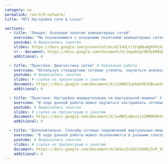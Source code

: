 ```yaml
---
category: os
permalink: /os/3/0-network/
title: "NT1 Настройка сети в Linux"

sections:
  - title: "Лекция: Основные понятия компьютерных сетей"
    overview: "Мы познакомимся с основными понятиями компьютерных сетей, принципами адресации и маршрутизации в них, основными сетевыми протоколами. Эта лекция - не детальное погружение, а скорее краткий ликбез или напоминание об основных понятиях."
    youtube: # Видеозапись занятия
    slides: https://docs.google.com/presentation/d/14ULcl1Fq8Qu8ghPOiOs_LIHBQz6Wgy2p6jyzZhE1LRU/edit?usp=sharing # ссылка на презентацию к занятию
    <!-- document: https://docs.google.com/document/d/1mywbUyCAEULK08qhrIzVO2j4w89MoawjnCeRPKcXDKk/edit?usp=sharing # ссылка на методические указания -->
    additional: # 

  - title: "Практика: Диагностика сетей" # Навзвание работы
    overview: "Используя стандартные сетевые утилиты, научиться анализировать конфигурацию сети, получить свой IP-адрес, просмотреть и при необходи­мости подключить общие ресурсы, определить причину возможных неполадок, также получить информацию об использовании портов и т.д."
    youtube: # Видеозапись занятия
    slides: # ссылка на презентацию к занятию
    document: https://docs.google.com/document/d/1iOH61Inpbeh4E4SBvwnzQycFW0Zm6AjLP6LQ-7l7wR0/edit?usp=sharing # ссылка на методические указания
    additional: # 

  - title: "Практика: Настройка маршрутизации на виртуальной машине" # Навзвание работы
    overview: "В ходе данной работы можно научиться настраивать сетевые параметры на виртуальных машинах для обеспечения совместной работы, в том числе в физической сети." # Пояснительный текст
    youtube: # Видеозапись занятия
    slides: # ссылка на презентацию к занятию
    document: https://docs.google.com/document/d/1w0WfLUBzvSjoJRMUHVKYC2QWs81BXWPNnHKDEg_Ctrc/edit?usp=sharing # ссылка на методические указания
    additional: # 

  - title: "Дополнительно: Способы сетевых подключений виртуальных машин" # Навзвание работы
    overview: "В ходе данной работы можно познакомится в разными способами подключения виртуальной машины по сети к хостовой машине и к физической сети." # Пояснительный текст
    youtube: # Видеозапись занятия
    slides: # ссылка на презентацию к занятию
    document: https://docs.google.com/document/d/1H1ozZckECh1R4Rj5nP_S8urGUUyRfL-NSHBC_Rn9fvw/edit?usp=sharing # ссылка на методические указания
    additional: # 
---
```


